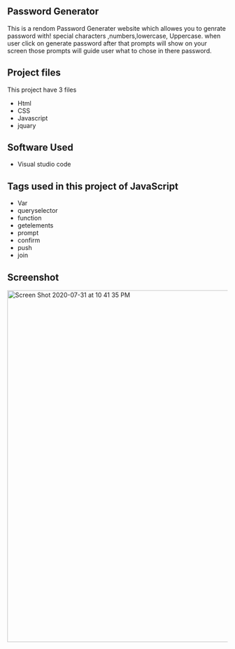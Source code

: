 ## Password Generator
This is a rendom Password Generater website which allowes you to genrate password with! special characters ,numbers,lowercase, Uppercase.
when user click on generate password after that prompts will show on your screen those prompts will guide user what to chose in there password. 

## Project files
This project have 3 files
* Html
* CSS
* Javascript
* jquary

## Software Used
* Visual studio code


## Tags used in this project of JavaScript 
* Var
* queryselector
* function
* getelements
* prompt
* confirm 
* push
* join


## Screenshot


<img width="804" alt="Screen Shot 2020-07-31 at 10 41 35 PM" src="https://user-images.githubusercontent.com/66503170/89095614-9fe5c200-d384-11ea-8125-ad03730365f2.png">





